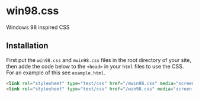 # win98.css
Windows 98 inspired CSS
## Installation
First put the `win98.css` and `mwin98.css` files in the root directory of your site, then adde the code below to the `<head>` in your `html` files to use the CSS. For an example of this see `example.html`.
```html
<link rel="stylesheet" type="text/css" href="/mwin98.css" media="screen, handheld">
<link rel="stylesheet" type="text/css" href="/win98.css" media="screen  and (min-width: 45em)">
```